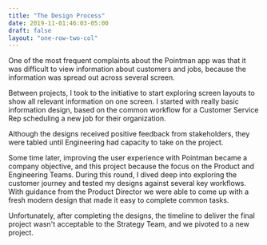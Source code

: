 ```yaml
---
title: "The Design Process"
date: 2019-11-01:46:03-05:00
draft: false
layout: "one-row-two-col"
---
```

One of the most frequent complaints about the Pointman app was that it was difficult to view information about customers and jobs, because the information was spread out across several
screen.

Between projects, I took to the initiative to start exploring screen layouts to show all  relevant information on one screen. I started with really basic information design, based on the common workflow for a Customer Service Rep scheduling a new job for their organization.

Although the designs received positive feedback from stakeholders, they were tabled until Engineering had capacity to take on the project.

Some time later, improving the user experience with Pointman became a company objective, and this  project because the focus on the Product and Engineering Teams. During this round, I dived deep into exploring the customer journey and tested my designs against several key workflows. With guidance from the Product Director we were able to come up with a fresh modern design that made it easy to complete common tasks.

Unfortunately, after completing the designs, the timeline to deliver the final project wasn't
acceptable to the Strategy Team, and we pivoted to a new project.